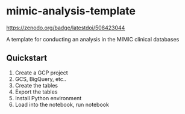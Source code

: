 # mimic-analysis-template

https://zenodo.org/badge/latestdoi/508423044

A template for conducting an analysis in the MIMIC clinical databases

## Quickstart

1. Create a GCP project
2. GCS, BigQuery, etc..
3. Create the tables
4. Export the tables
5. Install Python environment
6. Load into the notebook, run notebook
